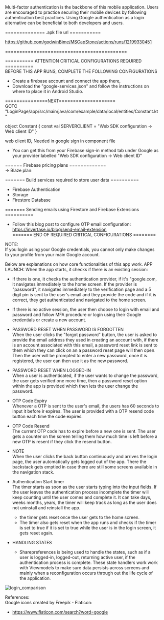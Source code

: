 Multi-factor authentication is the backbone of this mobile application.
Users are encouraged to practice securing their mobile devices by following authentication best practices. Using Google authentication as a login alternative can be beneficial to both developers and users.


============== .apk file url    ===========      


https://github.com/godwinBime/MSCapStone/actions/runs/12199330451    


===========================================      

========== ATTENTION CRITICAL CONFIGURATIONS REQUIRED ==========        
BEFORE THIS APP RUNS, COMPLETE THE FOLLOWING CONFIGURATIONS
- Create a firebase account and connect the app there,
- Download the "google-services.json" and follow the instructions on where to place it in Android Studio.


===============NEXT====================        
GOTO "LoginPage/app/src/main/java/com/example/data/local/entities/Constant.kt"     

object Constant {
    const val SERVERCLIENT = "Web SDK configuration -> Web client ID"
}

       
web client ID, Needed in google sign in component file
 - You can get this from your Firebase sign-in method tab under Google as your provider
  labelled "Web SDK configuration -> Web client ID"


====== Firebase pricing plans =============    
   -> Blaze plan    

======= Build services required to store user data ==========    
- Firebase Authentication       
- Storage    
- Firestore Database   


======= Sending emails using Firestore and Firebase Extensions ==========    
- Follow  this blog post to configure OTP email configuration:    
https://invertase.io/blog/send-email-extension      
======= END OF REQUIRED CRITICAL CONFIGURATIONS ========    
     

NOTE:     
If you login using your Google credentials, you cannot only make changes to your profile 
from your main Google account.

Below are explanations on how core functionalities of this app work.
APP LAUNCH:
When the app starts, it checks if there is an existing session:
- If there is one, it checks the authentication provider, if it's "google.com, it navigates
  immediately to the home screen. If the provider is "password", it navigates immediately
  to the verification page and a 5 digit pin is sent to the user's email and they provide
  the code and if it is correct, they get authenticated and navigated to the home screen.

- If there is no active session, the user then choose to login with email and password and follow
  MFA procedure or login using their Google credentials or create a new account.

- PASSWORD RESET WHEN PASSWORD IS FORGOTTEN   
When the user clicks the "forgot password" button, the user is asked to provide the email address 
they used in creating an account with, if there is an account associated with this email, 
a password reset link is sent to them which they can click on an a password reset page will 
then open. Then the user will be prompted to enter a new password, once it is registered, 
the user can then use it as the new password.
- PASSWORD RESET WHEN LOGGED-IN    
When a user is authenticated, if the user wants to change the password, 
the user gets verified one more time, then a password reset option within 
the app is provided which then lets the user change the password.

- OTP Code Expiry   
Whenever a OTP is sent to the user's email, 
the users has 60 seconds to input it before ir expires.
The user is provided with a OTP resend code button each time the code expires.

- OTP Code Resend     
The current OTP code has to expire before a new one is sent.
The user gets a counter on the screen telling them how much time is left
before a new OTP is resent if they click the resend button.

- NOTE    
When the user clicks the back button continuously and arrives the login page, 
the user automatically gets logged out of the app. There the backstack gets emptied
in case there are still some screens available in the navigation stack.

- Authentication Start timer     
  The timer starts as soon as the user starts typing into the input fields.
  If the user leaves the authentication process incomplete the timer will
  keep counting until the user comes and complete it. It can take days, weeks
  months, years, the timer will keep track as long as the user does not uninstall
  and reinstall the app.
  - the timer gets reset once the user gets to the home screen. 
  - The timer also gets reset when the app runs and checks if the timer is set  to true
    if it is set to true while the user is in the login screen, it gets reset again.
     
- HANDLING STATES      
  - Sharepreferences is being used to handle the states, such as if a user is logged-in,
    logged-out, returning active user, if the authentication process is complete.
    These state handlers work work with Viewmodels to make sure data persists across screens
    and mainly when a reconfiguration occurs through out the life cycle of the application.

![login_comparison](https://github.com/user-attachments/assets/f6d4d1a4-5840-47bc-a7c6-8830ab155f79)

References:     
Google icons created by Freepik - Flaticon:
- https://www.flaticon.com/search?word=google
